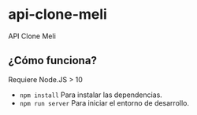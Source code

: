 # api-clone-meli

API Clone Meli

## ¿Cómo funciona?

Requiere Node.JS > 10

- `npm install` Para instalar las dependencias.
- `npm run server` Para iniciar el entorno de desarrollo.
